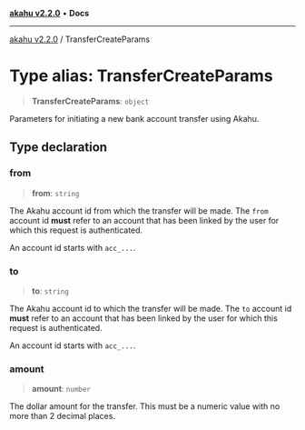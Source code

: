 [**akahu v2.2.0**](../README.md) • **Docs**

***

[akahu v2.2.0](../README.md) / TransferCreateParams

# Type alias: TransferCreateParams

> **TransferCreateParams**: `object`

Parameters for initiating a new bank account transfer using Akahu.

## Type declaration

### from

> **from**: `string`

The Akahu account id from which the transfer will be made. The `from`
account id **must** refer to an account that has been linked by the user
for which this request is authenticated.

An account id starts with `acc_...`.

### to

> **to**: `string`

The Akahu account id to which the transfer will be made. The `to`
account id **must** refer to an account that has been linked by the user
for which this request is authenticated.

An account id starts with `acc_...`.

### amount

> **amount**: `number`

The dollar amount for the transfer. This must be a numeric value with no more
than 2 decimal places.
